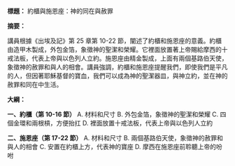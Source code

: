**標題：** 約櫃與施恩座：神的同在與赦罪

**摘要：**

講員根據《出埃及記》第 25 章第 10-22 節，闡述了約櫃和施恩座的意義。約櫃由造甲木製成，外包金箔，象徵神的聖潔和榮耀。它裡面放置著上帝賜給摩西的十戒法板，代表上帝與以色列人立約。施恩座由精金製成，上面有兩個基路伯天使，象徵神的赦罪和與人的相會。講員強調，約櫃和施恩座提醒我們，即使我們是平凡的人，但因著耶穌基督的寶血，我們可以成為神的聖潔器皿，與神立約，並在神的赦罪和同在中生活。

**大綱：**

**一、約櫃（第 10-16 節）**
    A. 材料和尺寸
    B. 外包金箔，象徵神的聖潔和榮耀
    C. 四個金環和兩根槓，方便抬扛
    D. 裡面放置十戒法板，代表上帝與以色列人立約

**二、施恩座（第 17-22 節）**
    A. 材料和尺寸
    B. 兩個基路伯天使，象徵神的赦罪和與人的相會
    C. 安置在約櫃上方，代表神的寶座
    D. 摩西在施恩座前聆聽上帝的吩咐
